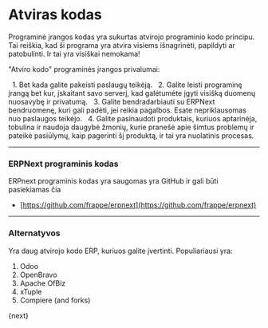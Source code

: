 <!-- add-breadcrumbs -->
# Atviras kodas

Programinė įrangos kodas yra sukurtas atvirojo programinio kodo principu. Tai reiškia, kad ši programa yra atvira visiems išnagrinėti, papildyti ar patobulinti. Ir tai yra visiškai nemokama!

"Atviro kodo" programinės įrangos privalumai:

  1. Bet kada galite pakeisti paslaugų teikėją.
  2. Galite leisti programinę įrangą bet kur, įskaitant savo serverį, kad galėtumėte įgyti visišką duomenų nuosavybę ir privatumą.
  3. Galite bendradarbiauti su ERPNext bendruomenę, kuri gali padėti, jei reikia pagalbos. Esate nepriklausomas nuo paslaugos teikėjo.
  4. Galite pasinaudoti produktais, kuriuos aptarinėja, tobulina ir naudoja daugybė žmonių, kurie pranešė apie šimtus problemų ir pateikė pasiūlymų, kaip pagerinti šį produktą, ir tai yra nuolatinis procesas.


---

### ERPNext programinis kodas

ERPnext programinis kodas yra saugomas yra GitHub ir gali būti pasiekiamas čia

- [https://github.com/frappe/erpnext](https://github.com/frappe/erpnext)


---

### Alternatyvos

Yra daug atvirojo kodo ERP, kuriuos galite įvertinti. Populiariausi yra:

  1. Odoo
  2. OpenBravo
  3. Apache OfBiz
  4. xTuple
  5. Compiere (and forks)

{next}
